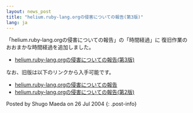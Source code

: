 ```yaml
---
layout: news_post
title: "helium.ruby-lang.orgの侵害についての報告(第3版)"
lang: ja
---
```


「helium.ruby-lang.orgの侵害についての報告」の「時間経過」に 復旧作業のおおまかな時間経過を追加しました。

* [helium.ruby-lang.orgの侵害についての報告(第3版)](/ja/report3.txt)

なお、旧版は以下のリンクから入手可能です。

* [helium.ruby-lang.orgの侵害についての報告](/ja/report1.txt)
* [helium.ruby-lang.orgの侵害についての報告(第2版)](/ja/report2.txt)

Posted by Shugo Maeda on 26 Jul 2004
{: .post-info}

